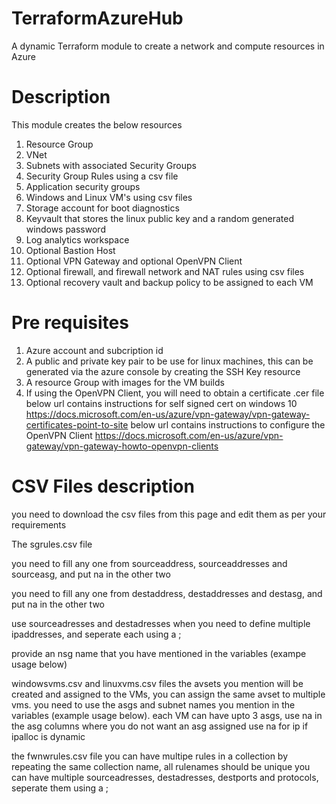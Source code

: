 # TerraformAzureHub
A dynamic Terraform module to create a network and compute resources in Azure

# Description
This module creates the below resources
1) Resource Group
2) VNet
3) Subnets with associated Security Groups
4) Security Group Rules using a csv file
5) Application security groups
6) Windows and Linux VM's using csv files
7) Storage account for boot diagnostics
8) Keyvault that stores the linux public key and a random generated windows password
9) Log analytics workspace
10) Optional Bastion Host
11) Optional VPN Gateway and optional OpenVPN Client
12) Optional firewall, and firewall network and NAT rules using csv files
13) Optional recovery vault and backup policy to be assigned to each VM

# Pre requisites
1) Azure account and subcription id
2) A public and private key pair to be use for linux machines, this can be generated via the azure console by creating the SSH Key resource
3) A resource Group with images for the VM builds
3) If using the OpenVPN Client, you will need to obtain a certificate .cer file
below url contains instructions for self signed cert on windows 10 
https://docs.microsoft.com/en-us/azure/vpn-gateway/vpn-gateway-certificates-point-to-site
below url contains instructions to configure the OpenVPN Client
https://docs.microsoft.com/en-us/azure/vpn-gateway/vpn-gateway-howto-openvpn-clients

# CSV Files description
you need to download the csv files from this page and edit them as per your requirements

The sgrules.csv file

you need to fill any one from sourceaddress, sourceaddresses and sourceasg, and put na in the other two

you need to fill any one from destaddress, destaddresses and destasg, and put na in the other two

use sourceadresses and destadresses when you need to define multiple ipaddresses, and seperate each using a ;

provide an nsg name that you have mentioned in the variables (exampe usage below)


windowsvms.csv and linuxvms.csv files
the avsets you mention will be created and assigned to the VMs, you can assign the same avset to multiple vms.
you need to use the asgs and subnet names you mention in the variables (example usage below).
each VM can have upto 3 asgs, use na in the asg columns where you do not want an asg assigned
use na for ip if ipalloc is dynamic

the fwnwrules.csv file
you can have multipe rules in a collection by repeating the same collection name,
all rulenames should be unique
you can have multiple sourceadresses, destadresses, destports and protocols, seperate them using a ;




